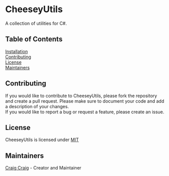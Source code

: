 # CheeseyUtils
A collection of utilities for C#.

## Table of Contents
[Installation](#installation)<br>
[Contributing](#contributing)<br>
[License](#license)<br>
[Maintainers](#maintainers)<br>

## Contributing
If you would like to contribute to CheeseyUtils, please fork the repository and create a pull request. Please make sure to document your code and add a description of your changes.<br>
If you would like to report a bug or request a feature, please create an issue.<br>

## License
CheeseyUtils is licensed under [MIT](LICENSE)

## Maintainers
[Craig Craig](https://github.com/CraigCraig) - Creator and Maintainer